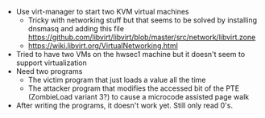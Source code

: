 - Use virt-manager to start two KVM virtual machines
	- Tricky with networking stuff but that seems to be solved by installing dnsmasq and adding this file https://github.com/libvirt/libvirt/blob/master/src/network/libvirt.zone
	- https://wiki.libvirt.org/VirtualNetworking.html
- Tried to have two VMs on the hwsec1 machine but it doesn't seem to support virtualization
- Need two programs
	- The victim program that just loads a value all the time
	- The attacker program that modifies the accessed bit of the PTE (ZombieLoad variant 3?) to cause a microcode assisted page walk
- After writing the programs, it doesn't work yet. Still only read 0's.